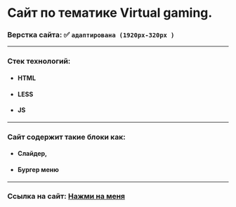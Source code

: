 # Сайт по тематике Virtual gaming.  
  
  
### Верстка сайта: :white_check_mark:  `адаптирована (1920px-320px )`
____________________________________________________________________________________________________________________________________________________
### Стек технологий:
* #### HTML
* #### LESS
* #### JS
____________________________________________________________________________________________________________________________________________________
### Сайт содержит такие блоки как: 
* #### Слайдер,
* #### Бургер меню  
____________________________________________________________________________________________________________________________________________________
### Ссылка на сайт: [Нажми на меня](https://dzhambulat-kagermanov.github.io/portfolio-vrGaming/)
